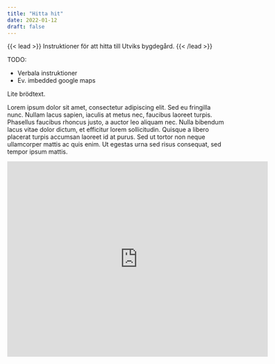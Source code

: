 ```yaml
---
title: "Hitta hit"
date: 2022-01-12
draft: false
---
```


{{< lead >}}
Instruktioner för att hitta till Utviks bygdegård.
{{< /lead >}}

TODO:
- Verbala instruktioner
- Ev. imbedded google maps

Lite brödtext.

Lorem ipsum dolor sit amet, consectetur adipiscing elit. Sed eu fringilla nunc. Nullam lacus sapien, iaculis at metus nec, faucibus laoreet turpis. Phasellus faucibus rhoncus justo, a auctor leo aliquam nec. Nulla bibendum lacus vitae dolor dictum, et efficitur lorem sollicitudin. Quisque a libero placerat turpis accumsan laoreet id at purus. Sed ut tortor non neque ullamcorper mattis ac quis enim. Ut egestas urna sed risus consequat, sed tempor ipsum mattis.

<iframe src="https://www.google.com/maps/embed?pb=!1m18!1m12!1m3!1d455.3735400871586!2d17.972719829300768!3d62.83621799893873!2m3!1f0!2f0!3f0!3m2!1i1024!2i768!4f13.1!3m3!1m2!1s0x0%3A0xe467e40ef36960dd!2zNjLCsDUwJzEwLjQiTiAxN8KwNTgnMjMuOCJF!5e0!3m2!1ssv!2sse!4v1655478382165!5m2!1ssv!2sse" width="600" height="450" style="border:0;" allowfullscreen="false" loading="lazy" referrerpolicy="no-referrer-when-downgrade"></iframe>


